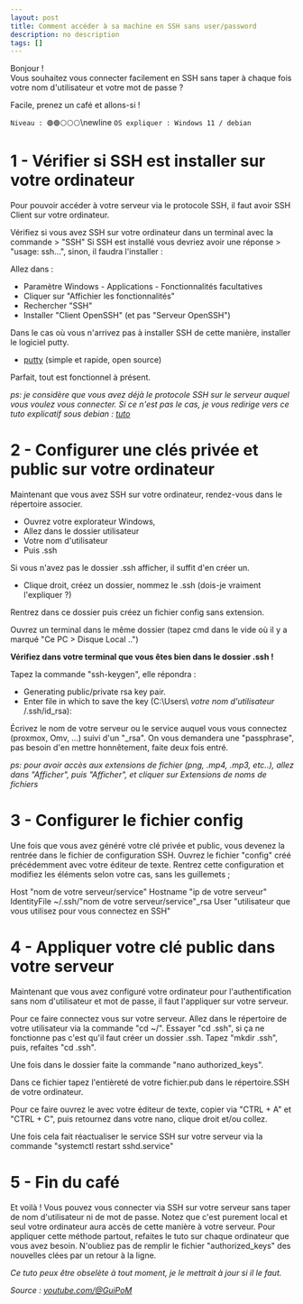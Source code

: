 ```yaml
---
layout: post
title: Comment accéder à sa machine en SSH sans user/password
description: no description
tags: []
---
```


Bonjour !   
Vous souhaitez vous connecter facilement en SSH sans taper à chaque fois votre nom d'utilisateur et votre mot de passe  ?

Facile, prenez un café et allons-si !

```Niveau : 🟢🟢⚪⚪⚪```\newline
```OS expliquer : Windows 11 / debian```

# 1 - Vérifier si SSH est installer sur votre ordinateur

Pour pouvoir accéder à votre serveur via le protocole SSH, il faut avoir SSH Client sur votre ordinateur.

Vérifiez si vous avez SSH sur votre ordinateur dans un terminal avec la commande > "SSH"
Si SSH est installé vous devriez avoir une réponse > "usage: ssh...", sinon, il faudra l'installer :

Allez dans : 
* Paramètre Windows - Applications - Fonctionnalités facultatives
* Cliquer sur "Affichier les fonctionnalités"
* Rechercher "SSH"
* Installer "Client OpenSSH" (et pas "Serveur OpenSSH")

Dans le cas où vous n'arrivez pas à installer SSH de cette manière, installer le logiciel putty.

* [putty](https://www.putty.org/) (simple et rapide, open source)

Parfait, tout est fonctionnel à présent.

*ps: je considère que vous avez déjà le protocole SSH sur le serveur auquel vous voulez vous connecter. Si ce n'est pas le cas, je vous redirige vers ce tuto explicatif sous debian : [tuto](http://labrat.fr/article/installer-et-configurer-openssh-sur-debian.html)*

# 2 - Configurer une clés privée et public sur votre ordinateur

Maintenant que vous avez SSH sur votre ordinateur, rendez-vous dans le répertoire associer.

* Ouvrez votre explorateur Windows, 
* Allez dans le dossier utilisateur
* Votre nom d'utilisateur
* Puis .ssh

Si vous n'avez pas le dossier .ssh afficher, il suffit d'en créer un.

* Clique droit, créez un dossier, nommez le .ssh (dois-je vraiment l'expliquer ?)

Rentrez dans ce dossier puis créez un fichier config sans extension.

Ouvrez un terminal dans le même dossier (tapez cmd dans le vide où il y a marqué "Ce PC > Disque Local ..")

**Vérifiez dans votre terminal que vous êtes bien dans le dossier .ssh !**

Tapez la commande "ssh-keygen", elle répondra :

* Generating public/private rsa key pair.
* Enter file in which to save the key (C:\Users\ *votre nom d'utilisateur* /.ssh/id_rsa):
  
Écrivez le nom de votre serveur ou le service auquel vous vous connectez (proxmox, Omv, ...) suivi d'un "_rsa".
On vous demandera une "passphrase", pas besoin d'en mettre honnêtement, faite deux fois entré.

*ps: pour avoir accès aux extensions de fichier (png, .mp4, .mp3, etc..), allez dans "Afficher", puis "Afficher", et cliquer sur Extensions de noms de fichiers*

# 3 - Configurer le fichier config

Une fois que vous avez généré votre clé privée et public, vous devenez la rentrée dans le fichier de configuration SSH.
Ouvrez le fichier "config" créé précédemment avec votre éditeur de texte.
Rentrez cette configuration et modifiez les éléments selon votre cas, sans les guillemets ;

Host "nom de votre serveur/service"
	Hostname "ip de votre serveur"
	IdentityFile ~/.ssh/"nom de votre serveur/service"_rsa
	User "utilisateur que vous utilisez pour vous connectez en SSH"

# 4 - Appliquer votre clé public dans votre serveur 

Maintenant que vous avez configuré votre ordinateur pour l'authentification sans nom d'utilisateur et mot de passe, il faut l'appliquer sur votre serveur.

Pour ce faire connectez vous sur votre serveur.
Allez dans le répertoire de votre utilisateur via la commande "cd ~/".
Essayer "cd .ssh", si ça ne fonctionne pas c'est qu'il faut créer un dossier .ssh.
Tapez "mkdir .ssh", puis, refaites "cd .ssh".

Une fois dans le dossier faite la commande "nano authorized_keys".

Dans ce fichier tapez l'entièreté de votre fichier.pub dans le répertoire.SSH de votre ordinateur.

Pour ce faire ouvrez le avec votre éditeur de texte, copier via "CTRL + A" et "CTRL + C", puis retournez dans votre nano, clique droit et/ou collez.

Une fois cela fait réactualiser le service SSH sur votre serveur via la commande "systemctl restart sshd.service"

# 5 - Fin du café

Et voilà ! Vous pouvez vous connecter via SSH sur votre serveur sans taper de nom d'utilisateur ni de mot de passe.
Notez que c'est purement local et seul votre ordinateur aura accès de cette manière à votre serveur.
Pour appliquer cette méthode partout, refaites le tuto sur chaque ordinateur que vous avez besoin. N'oubliez pas de remplir le fichier "authorized_keys" des nouvelles clées par un retour à la ligne.

_Ce tuto peux être obselète à tout moment, je le mettrait à jour si il le faut._

_Source : [youtube.com/@GuiPoM](https://youtu.be/9XTYshvg8FE)_
